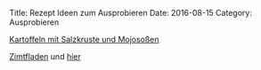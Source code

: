 Title: Rezept Ideen zum Ausprobieren
Date: 2016-08-15
Category: Ausprobieren


[Kartoffeln mit Salzkruste und Mojosoßen](http://eatsmarter.de/rezepte/kartoffeln-mit-salzkruste-und-mojosossen)

[Zimtfladen](https://m.bettybossi.ch/de/Rezept/ShowRezept/BB_BBZA110115_0021B-40-de?setDevice=auto) und [hier](http://m.srf.ch/sendungen/die-aelplerfamilie/zimtflade)
